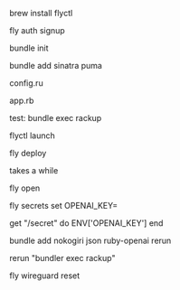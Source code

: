 brew install flyctl

fly auth signup

bundle init

bundle add sinatra puma

config.ru

app.rb

test:
bundle exec rackup

flyctl launch

fly deploy

takes a while

fly open

fly secrets set OPENAI_KEY=

get "/secret" do
ENV['OPENAI_KEY']
end

bundle add nokogiri json ruby-openai rerun

rerun "bundler exec rackup"

fly wireguard reset
